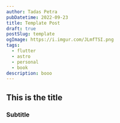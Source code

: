 ```yaml
---
author: Tadas Petra
pubDatetime: 2022-09-23
title: Template Post
draft: true
postSlug: template
ogImage: https://i.imgur.com/JLmfTSI.png
tags:
  - flutter
  - astro
  - personal
  - book
description: booo
---
```


## This is the title

### Subtitle
